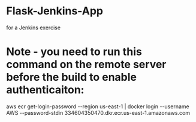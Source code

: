 # Flask-Jenkins-App
for a Jenkins exercise
# Note - you need to run this command on the remote server before the build to enable authenticaiton:
aws ecr get-login-password --region us-east-1 | docker login --username AWS --password-stdin 334604350470.dkr.ecr.us-east-1.amazonaws.com

